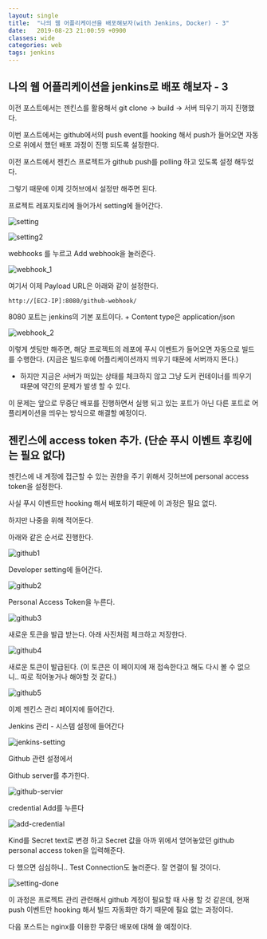 ```yaml
---
layout: single
title:  "나의 웹 어플리케이션을 배포해보자(with Jenkins, Docker) - 3"
date:   2019-08-23 21:00:59 +0900
classes: wide
categories: web
tags: jenkins
---
```


## 나의 웹 어플리케이션을 jenkins로 배포 해보자 - 3

이전 포스트에서는 젠킨스를 활용해서 git clone -> build -> 서버 띄우기 까지 진행했다.

이번 포스트에서는 github에서의 push event를 hooking 해서 push가 들어오면 자동으로 위에서 했던 배포 과정이 진행 되도록 설정한다.

이전 포스트에서 젠킨스 프로젝트가 github push를 polling 하고 있도록 설정 해두었다.

그렇기 때문에 이제 깃허브에서 설정만 해주면 된다.

프로젝트 레포지토리에 들어가서 setting에 들어간다.

![setting](/assets/img/jenkins/setting.png)

![setting2](/assets/img/jenkins/setting_page.png)

webhooks 를 누르고 Add webhook을 눌러준다.

![webhook_1](/assets/img/jenkins/webhook_page.png)

여기서 이제 Payload URL은 아래와 같이 설정한다.

`http://[EC2-IP]:8080/github-webhook/`

8080 포트는 jenkins의 기본 포트이다. + Content type은 application/json

![webhook_2](/assets/img/jenkins/webhook_page2.png)

이렇게 셋팅만 해주면, 해당 프로젝트의 레포에 푸시 이벤트가 들어오면 자동으로 빌드를 수행한다. (지금은 빌드후에 어플리케이션까지 띄우기 때문에 서버까지 뜬다.)

- 하지만 지금은 서버가 떠있는 상태를 체크하지 않고 그냥 도커 컨테이너를 띄우기 때문에 약간의 문제가 발생 할 수 있다.

이 문제는 앞으로 무중단 배포를 진행하면서 실행 되고 있는 포트가 아닌 다른 포트로 어플리케이션을 띄우는 방식으로 해결할 예정이다.

## 젠킨스에 access token 추가. (단순 푸시 이벤트 후킹에는 **필요 없다**)

젠킨스에 내 계정에 접근할 수 있는 권한을 주기 위해서 깃허브에 personal access token을 설정한다.

사실 푸시 이벤트만 hooking 해서 배포하기 때문에 이 과정은 필요 없다.

하지만 나중을 위해 적어둔다.

아래와 같은 순서로 진행한다.

![github1](/assets/img/jenkins/github_1.png)

Developer setting에 들어간다.

![github2](/assets/img/jenkins/github_2.png)

Personal Access Token을 누른다.

![github3](/assets/img/jenkins/github_3.png)

새로운 토큰을 발급 받는다. 아래 사진처럼 체크하고 저장한다.

![github4](/assets/img/jenkins/github_4.png)

새로운 토큰이 발급된다. (이 토큰은 이 페이지에 재 접속한다고 해도 다시 볼 수 없으니.. 따로 적어놓거나 해야할 것 같다.)

![github5](/assets/img/jenkins/github_5.png)

이제 젠킨스 관리 페이지에 들어간다.

Jenkins 관리 - 시스템 설정에 들어간다

![jenkins-setting](/assets/img/jenkins/jenkins_setting.png)

Github 관련 설정에서

Github server를 추가한다.

![github-servier](/assets/img/jenkins/github_server.png)

credential Add를 누른다

![add-credential](/assets/img/jenkins/add_credential.png)

Kind를 Secret text로 변경 하고 Secret 값을 아까 위에서 얻어놓았던 github personal access token을 입력해준다.

다 했으면 심심하니.. Test Connection도 눌러준다. 잘 연결이 될 것이다.

![setting-done](/assets/img/jenkins/setting_done.png)

이 과정은 프로젝트 관리 관련해서 github 계정이 필요할 때 사용 할 것 같은데, 현재 push 이벤트만 hooking 해서 빌드 자동화만 하기 때문에 필요 없는 과정이다.

다음 포스트는 nginx를 이용한 무중단 배포에 대해 쓸 예정이다.
